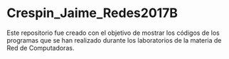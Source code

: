 # Crespin_Jaime_Redes2017B
Este repositorio fue creado con el objetivo de mostrar los códigos de los programas que se han realizado durante los laboratorios de la materia de Red de Computadoras.